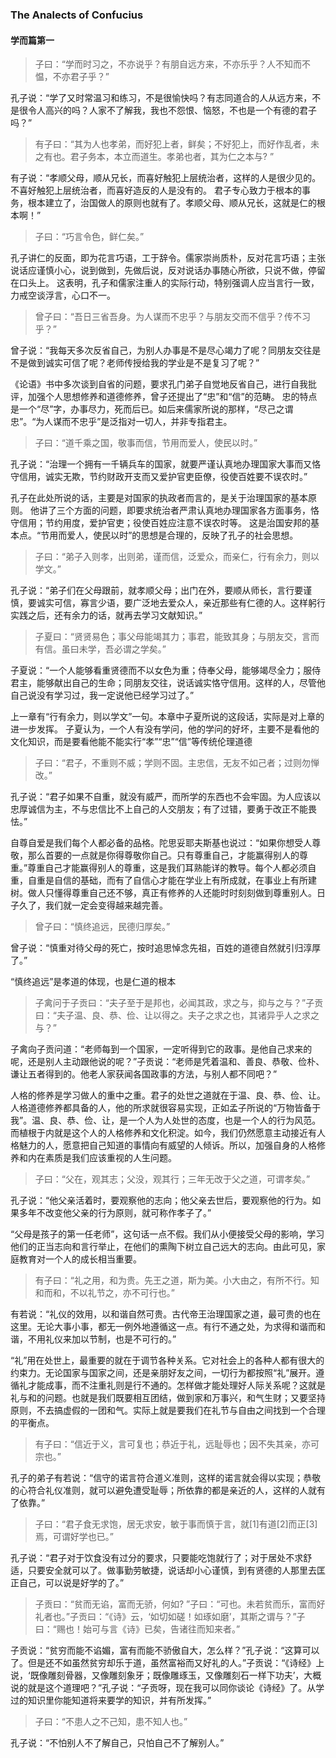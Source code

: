 ### The Analects of Confucius

#### 学而篇第一

> 子曰：“学而时习之，不亦说乎？有朋自远方来，不亦乐乎？人不知而不愠，不亦君子乎？”

孔子说：“学了又时常温习和练习，不是很愉快吗？有志同道合的人从远方来，不是很令人高兴的吗？人家不了解我，我也不怨恨、恼怒，不也是一个有德的君子吗？”

> 有子曰：“其为人也孝弟，而好犯上者，鲜矣；不好犯上，而好作乱者，未之有也。君子务本，本立而道生。孝弟也者，其为仁之本与? ”

有子说：“孝顺父母，顺从兄长，而喜好触犯上层统治者，这样的人是很少见的。不喜好触犯上层统治者，而喜好造反的人是没有的。
君子专心致力于根本的事务，根本建立了，治国做人的原则也就有了。孝顺父母、顺从兄长，这就是仁的根本啊！”

> 子曰：“巧言令色，鲜仁矣。”

孔子讲仁的反面，即为花言巧语，工于辞令。儒家崇尚质朴，反对花言巧语；主张说话应谨慎小心，说到做到，先做后说，反对说话办事随心所欲，只说不做，停留在口头上。
这表明，孔子和儒家注重人的实际行动，特别强调人应当言行一致，力戒空谈浮言，心口不一。

> 曾子曰：“吾日三省吾身。为人谋而不忠乎？与朋友交而不信乎？传不习乎？”

曾子说：“我每天多次反省自己，为别人办事是不是尽心竭力了呢？同朋友交往是不是做到诚实可信了呢？老师传授给我的学业是不是复习了呢？”

《论语》书中多次谈到自省的问题，要求孔门弟子自觉地反省自己，进行自我批评，加强个人思想修养和道德修养，曾子还提出了“忠”和“信”的范畴。
忠的特点是一个“尽”字，办事尽力，死而后已。如后来儒家所说的那样，“尽己之谓忠”。“为人谋而不忠乎”是泛指对一切人，并非专指君主。

> 子曰：“道千乘之国，敬事而信，节用而爱人，使民以时。”

孔子说：“治理一个拥有一千辆兵车的国家，就要严谨认真地办理国家大事而又恪守信用，诚实无欺，节约财政开支而又爱护官吏臣僚，役使百姓要不误农时。”

孔子在此处所说的话，主要是对国家的执政者而言的，是关于治理国家的基本原则。
他讲了三个方面的问题，即要求统治者严肃认真地办理国家各方面事务，恪守信用；节约用度，爱护官吏；役使百姓应注意不误农时等。
这是治国安邦的基本点。“节用而爱人，使民以时”的思想是合理的，反映了孔子的社会思想。

> 子曰：“弟子入则孝，出则弟，谨而信，泛爱众，而亲仁，行有余力，则以学文。”

孔子说：“弟子们在父母跟前，就孝顺父母；出门在外，要顺从师长，言行要谨慎，要诚实可信，寡言少语，要广泛地去爱众人，亲近那些有仁德的人。这样躬行实践之后，还有余力的话，就再去学习文献知识。”

> 子夏曰：“贤贤易色；事父母能竭其力；事君，能致其身；与朋友交，言而有信。虽曰未学，吾必谓之学矣。”

子夏说：“一个人能够看重贤德而不以女色为重；侍奉父母，能够竭尽全力；服侍君主，能够献出自己的生命；同朋友交往，说话诚实恪守信用。这样的人，尽管他自己说没有学习过，我一定说他已经学习过了。”

上一章有“行有余力，则以学文”一句。本章中子夏所说的这段话，实际是对上章的进一步发挥。
子夏认为，一个人有没有学问，他的学问的好坏，主要不是看他的文化知识，而是要看他能不能实行“孝”“忠”“信”等传统伦理道德

> 子曰：“君子，不重则不威；学则不固。主忠信，无友不如己者；过则勿惮改。”

孔子说：“君子如果不自重，就没有威严，而所学的东西也不会牢固。为人应该以忠厚诚信为主，不与忠信比不上自己的人交朋友；有了过错，要勇于改正不能畏怯。”

自尊自爱是我们每个人都必备的品格。陀思妥耶夫斯基也说过：“如果你想受人尊敬，那么首要的一点就是你得尊敬你自己。只有尊重自己，才能赢得别人的尊重。”尊重自己才能赢得别人的尊重，这是我们耳熟能详的教导。每个人都必须自重，自重是自信的基础，而有了自信心才能在学业上有所成就，在事业上有所建树。做人只懂得尊重自己还不够，真正有修养的人还能时时刻刻做到尊重别人。日子久了，我们就一定会变得越来越完善。

> 曾子曰：“慎终追远，民德归厚矣。”

曾子说：“慎重对待父母的死亡，按时追思悼念先祖，百姓的道德自然就引归淳厚了。”

“慎终追远”是孝道的体现，也是仁道的根本

> 子禽问于子贡曰：“夫子至于是邦也，必闻其政，求之与，抑与之与？”子贡曰：“夫子温、良、恭、俭、让以得之。夫子之求之也，其诸异乎人之求之与？”

子禽向子贡问道：“老师每到一个国家，一定听得到它的政事。是他自己求来的呢，还是别人主动跟他说的呢？”子贡说：“老师是凭着温和、善良、恭敬、俭朴、谦让五者得到的。他老人家获闻各国政事的方法，与别人都不同吧？”

人格的修养是学习做人的重中之重。君子的处世之道就在于温、良、恭、俭、让。人格道德修养都具备的人，他的所求就很容易实现，正如孟子所说的“万物皆备于我”。温、良、恭、俭、让，是一个人为人处世的态度，也是一个人的行为风范。而植根于内就是这个人的人格修养和文化积淀。如今，我们仍然愿意主动接近有人格魅力的人，愿意把自己知道的事情向有威望的人倾诉。所以，加强自身的人格修养和内在素质是我们应该重视的人生问题。

> 子曰：“父在，观其志；父没，观其行；三年无改于父之道，可谓孝矣。”

孔子说：“他父亲活着时，要观察他的志向；他父亲去世后，要观察他的行为。如果多年不改变他父亲的行为原则，就可称作孝子了。”

“父母是孩子的第一任老师”，这句话一点不假。我们从小便接受父母的影响，学习他们的正当志向和言行举止，在他们的熏陶下树立自己远大的志向。由此可见，家庭教育对一个人的成长相当重要。

> 有子曰：“礼之用，和为贵。先王之道，斯为美。小大由之，有所不行。知和而和，不以礼节之，亦不可行也。”

有若说：“礼仪的效用，以和谐自然可贵。古代帝王治理国家之道，最可贵的也在这里。无论大事小事，都无一例外地遵循这一点。有行不通之处，为求得和谐而和谐，不用礼仪来加以节制，也是不可行的。”

“礼”用在处世上，最重要的就在于调节各种关系。它对社会上的各种人都有很大的约束力。无论国家与国家之间，还是亲朋好友之间，一切行为都按照“礼”展开。遵循礼才能成事，而不注重礼则是行不通的。怎样做才能处理好人际关系呢？这就是礼与和的问题。也就是我们既要相互团结，做到家和万事兴，和气生财；又要坚持原则，不去搞虚假的一团和气。实际上就是要我们在礼节与自由之间找到一个合理的平衡点。

> 有子曰：“信近于义，言可复也；恭近于礼，远耻辱也；因不失其亲，亦可宗也。”

孔子的弟子有若说：“信守的诺言符合道义准则，这样的诺言就会得以实现；恭敬的心符合礼仪准则，就可以避免遭受耻辱；所依靠的都是亲近的人，这样的人就有了依靠。”

> 子曰：“君子食无求饱，居无求安，敏于事而慎于言，就[1]有道[2]而正[3]焉，可谓好学也已。”

孔子说：“君子对于饮食没有过分的要求，只要能吃饱就行了；对于居处不求舒适，只要安全就可以了。做事勤劳敏捷，说话却小心谨慎，到有贤德的人那里去匡正自己，可以说是好学的了。”

> 子贡曰：“贫而无谄，富而无骄，何如? ”子曰：“可也。未若贫而乐，富而好礼者也。”子贡曰：“《诗》云，‘如切如磋！如琢如磨’，其斯之谓与？”子曰：“赐也！始可与言《诗》已矣，告诸往而知来者。”

子贡说：“贫穷而能不谄媚，富有而能不骄傲自大，怎么样？”孔子说：“这算可以了。但是还不如虽然贫穷却乐于道，虽然富裕而又好礼的人。”子贡说：“《诗经》上说，‘既像雕刻骨器，又像雕刻象牙；既像雕琢玉，又像雕刻石一样下功夫’，大概说的就是这个道理吧？”孔子说：“子贡呀，现在我可以同你谈论《诗经》了。从学过的知识里你能知道将来要学的知识，并有所发挥。”

> 子曰：“不患人之不己知，患不知人也。”

孔子说：“不怕别人不了解自己，只怕自己不了解别人。”